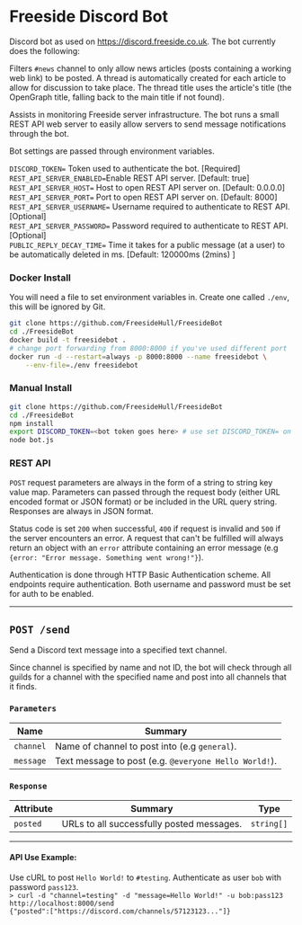 # Freeside Discord Bot
Discord bot as used on https://discord.freeside.co.uk. The bot currently does
the following:

Filters `#news` channel to only allow news articles (posts containing a working
web link) to be posted. A thread is automatically created for each article to
allow for discussion to take place. The thread title uses the article's
title (the OpenGraph title, falling back to the main title if not found).

Assists in monitoring Freeside server infrastructure. The bot runs a small REST
API web server to easily allow servers to send message notifications through the
bot.

Bot settings are passed through environment variables.

`DISCORD_TOKEN=` Token used to authenticate the bot. [Required]  
`REST_API_SERVER_ENABLED=`Enable REST API server.
[Default: true]  
`REST_API_SERVER_HOST=` Host to open REST API server on.
[Default: 0.0.0.0]  
`REST_API_SERVER_PORT=` Port to open REST API server on.
[Default: 8000]  
`REST_API_SERVER_USERNAME=` Username required to authenticate to REST API. 
[Optional]  
`REST_API_SERVER_PASSWORD=` Password required to authenticate to REST API.
[Optional]  
`PUBLIC_REPLY_DECAY_TIME=` Time it takes for a public message (at a user) to be
automatically deleted in ms.
[Default: 120000ms (2mins) ]

### Docker Install
You will need a file to set environment variables in. Create one called `./env`,
 this will be ignored by Git.
```sh
git clone https://github.com/FreesideHull/FreesideBot
cd ./FreesideBot
docker build -t freesidebot .
# change port forwarding from 8000:8000 if you've used different port
docker run -d --restart=always -p 8000:8000 --name freesidebot \
    --env-file=./env freesidebot
```

### Manual Install
```sh
git clone https://github.com/FreesideHull/FreesideBot
cd ./FreesideBot
npm install
export DISCORD_TOKEN=<bot token goes here> # use set DISCORD_TOKEN= on Windows
node bot.js
```

### REST API
`POST` request parameters are always in the form of a string to string key value
map. Parameters can passed through the request body (either URL encoded format
or JSON format) or be included in the URL query string. Responses are always in
JSON format.

Status code is set `200` when successful, `400` if request is invalid and `500`
if the server encounters an error. A request that can't be fulfilled will
always return an object with an `error` attribute containing an error message
(e.g `{error: "Error message. Something went wrong!"}`).

Authentication is done through HTTP Basic Authentication scheme. All endpoints
require authentication. Both username and password must be set for auth to be
enabled.
***
## `POST /send`
Send a Discord text message into a specified text channel. 

Since channel is specified by name and not ID, the bot will check through all
guilds for a channel with the specified name and post into all channels that it
finds.

### `Parameters`

| Name      | Summary                                               |
|-----------|-------------------------------------------------------|
| `channel` | Name of channel to post into (e.g `general`).         |
| `message` | Text message to post (e.g. `@everyone Hello World!`). |

### `Response`
| Attribute | Summary                                   | Type       |
|-----------|-------------------------------------------|------------|
| `posted`  | URLs to all successfully posted messages. | `string[]` |
***

#### API Use Example:
Use cURL to post `Hello World!` to `#testing`. Authenticate as user `bob` with
password `pass123`\.  
`> curl -d "channel=testing" -d "message=Hello World!" -u bob:pass123
http://localhost:8000/send`  
`{"posted":["https://discord.com/channels/57123123..."]}`

